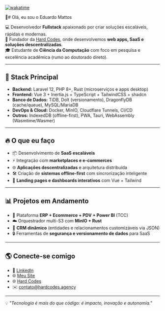  [![wakatime](https://wakatime.com/badge/user/018ceb3f-a108-4403-97d2-2779dad0f410.svg)](https://wakatime.com/@018ceb3f-a108-4403-97d2-2779dad0f410)
 
 👋# Olá, eu sou o Eduardo Mattos

💻 Desenvolvedor **Fullstack** apaixonado por criar soluções escaláveis, rápidas e modernas.  
🚀 Fundador da [Hard Codes](https://hardcodes.agency/), onde desenvolvemos **web apps, SaaS e soluções descentralizadas**.  
🎓 Estudante de **Ciência da Computação** com foco em pesquisa e excelência acadêmica (rumo ao doutorado direto).  

---

## 🚀 Stack Principal
- **Backend:** Laravel 12, PHP 8+, Rust (microserviços e apps desktop)
- **Frontend:** Vue 3 + Inertia.js + TypeScript + TailwindCSS + shadcn
- **Banco de Dados:** TiDB, Dolt (versionamento), DragonflyDB (cache/queue), MySQL/MariaDB
- **DevOps & Cloud:** Docker, MinIO, Cloudflare Tunnels, CI/CD
- **Outros:** IndexedDB (offline-first), PWA, Tauri, WebAssembly (Wasmtime/Wasmer)

---

## 🔥 O que eu faço
- 📦 Desenvolvimento de **SaaS escaláveis**  
- ⚡ Integração com **marketplaces e e-commerces**  
- 🌐 **Aplicações descentralizadas** e arquitetura distribuída  
- 🛠️ Criação de **sistemas offline-first** com sincronização inteligente  
- 🎨 **Landing pages e dashboards interativos** com Vue + Tailwind  

---

## 📊 Projetos em Andamento
- 🛒 Plataforma **ERP + Ecommerce + PDV + Power BI** (TCC)  
- ☁️ Orquestrador multi-S3 com **MinIO + Rust**  
- 🧩 **CRM dinâmico** (entidades e relacionamentos customizáveis via JSON)  
- 🔒 Ferramentas de **segurança e versionamento de dados** para SaaS  

---

## 🌎 Conecte-se comigo
- 🔗 [LinkedIn]([https://linkedin.com/in/SEU-LINKEDIN](https://www.linkedin.com/in/eduardo-mattos-full-stack/))
- 🌐 [Meu Site](https://eduardomattos.dev/) 
- 🌐 [Hard Codes](https://hardcodes.agency/)  
- ✉️ contato@hardcodes.agency  

---

💡 *"Tecnologia é mais do que código: é impacto, inovação e autonomia."*
